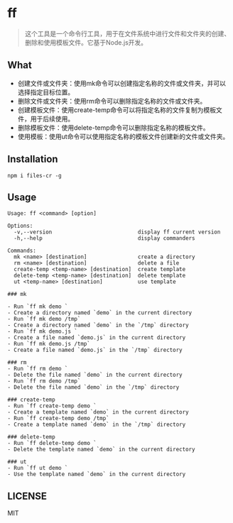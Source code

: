 # ff

>这个工具是一个命令行工具，用于在文件系统中进行文件和文件夹的创建、删除和使用模板文件。它基于Node.js开发。

## What

- 创建文件或文件夹：使用mk命令可以创建指定名称的文件或文件夹，并可以选择指定目标位置。
- 删除文件或文件夹：使用rm命令可以删除指定名称的文件或文件夹。
- 创建模板文件：使用create-temp命令可以将指定名称的文件复制为模板文件，用于后续使用。
- 删除模板文件：使用delete-temp命令可以删除指定名称的模板文件。
- 使用模板：使用ut命令可以使用指定名称的模板文件创建新的文件或文件夹。

## Installation
```shell
npm i files-cr -g
```

## Usage

```
Usage: ff <command> [option]

Options:
  -v,--version                           display ff current version
  -h,--help                              display commanders

Commands:
  mk <name> [destination]                create a directory
  rm <name> [destination]                delete a file
  create-temp <temp-name> [destination]  create template
  delete-temp <temp-name> [destination]  delete template
  ut <temp-name> [destination]           use template
```
```
### mk

- Run `ff mk demo `
- Create a directory named `demo` in the current directory
- Run `ff mk demo /tmp`
- Create a directory named `demo` in the `/tmp` directory
- Run `ff mk demo.js `
- Create a file named `demo.js` in the current directory
- Run `ff mk demo.js /tmp`
- Create a file named `demo.js` in the `/tmp` directory

### rm
- Run `ff rm demo `
- Delete the file named `demo` in the current directory
- Run `ff rm demo /tmp`
- Delete the file named `demo` in the `/tmp` directory

### create-temp
- Run `ff create-temp demo `
- Create a template named `demo` in the current directory
- Run `ff create-temp demo /tmp`
- Create a template named `demo` in the `/tmp` directory

### delete-temp
- Run `ff delete-temp demo `
- Delete the template named `demo` in the current directory

### ut
- Run `ff ut demo `
- Use the template named `demo` in the current directory

```
## LICENSE
MIT